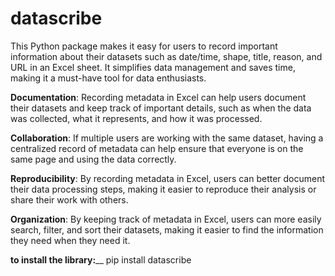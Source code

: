 # datascribe
This Python package makes it easy for users to record important information about their datasets such as date/time, shape, title, reason, and URL in an Excel sheet. It simplifies data management and saves time, making it a must-have tool for data enthusiasts.

**Documentation**: Recording metadata in Excel can help users document their datasets and keep track of important details, such as when the data was collected, what it represents, and how it was processed.

**Collaboration**: If multiple users are working with the same dataset, having a centralized record of metadata can help ensure that everyone is on the same page and using the data correctly.

**Reproducibility**: By recording metadata in Excel, users can better document their data processing steps, making it easier to reproduce their analysis or share their work with others.

**Organization**: By keeping track of metadata in Excel, users can more easily search, filter, and sort their datasets, making it easier to find the information they need when they need it.


**to install the library:**__
pip install datascribe
